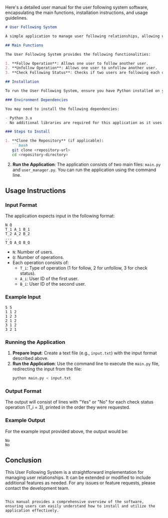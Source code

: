 Here's a detailed user manual for the user following system software, encapsulating the main functions, installation instructions, and usage guidelines.

```markdown
# User Following System

A simple application to manage user following relationships, allowing users to follow, unfollow, and check the following status of other users.

## Main Functions

The User Following System provides the following functionalities:

1. **Follow Operation**: Allows one user to follow another user.
2. **Unfollow Operation**: Allows one user to unfollow another user.
3. **Check Following Status**: Checks if two users are following each other.

## Installation

To run the User Following System, ensure you have Python installed on your machine. You can download Python from [python.org](https://www.python.org/downloads/).

### Environment Dependencies

You may need to install the following dependencies:

- Python 3.x
- No additional libraries are required for this application as it uses built-in Python features.

### Steps to Install

1. **Clone the Repository** (if applicable):
   ```bash
   git clone <repository-url>
   cd <repository-directory>
   ```

2. **Run the Application**:
   The application consists of two main files: `main.py` and `user_manager.py`. You can run the application using the command line.

## Usage Instructions

### Input Format

The application expects input in the following format:

```
N Q
T_1 A_1 B_1
T_2 A_2 B_2
...
T_Q A_Q B_Q
```

- `N`: Number of users.
- `Q`: Number of operations.
- Each operation consists of:
  - `T_i`: Type of operation (1 for follow, 2 for unfollow, 3 for check status).
  - `A_i`: User ID of the first user.
  - `B_i`: User ID of the second user.

### Example Input

```
5 5
1 1 2
1 2 3
2 1 2
3 1 2
3 2 1
```

### Running the Application

1. **Prepare Input**: Create a text file (e.g., `input.txt`) with the input format described above.
2. **Run the Application**: Use the command line to execute the `main.py` file, redirecting the input from the file:
   ```bash
   python main.py < input.txt
   ```

### Output Format

The output will consist of lines with "Yes" or "No" for each check status operation (T_i = 3), printed in the order they were requested.

### Example Output

For the example input provided above, the output would be:
```
No
No
```

## Conclusion

This User Following System is a straightforward implementation for managing user relationships. It can be extended or modified to include additional features as needed. For any issues or feature requests, please contact the development team.

```

This manual provides a comprehensive overview of the software, ensuring users can easily understand how to install and utilize the application effectively.